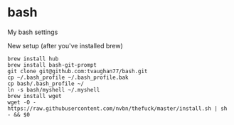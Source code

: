 # bash
My bash settings

New setup (after you've installed brew)
```
brew install hub
brew install bash-git-prompt
git clone git@github.com:tvaughan77/bash.git
cp ~/.bash_profile ~/.bash_profile.bak
cp bash/.bash_profile ~/
ln -s bash/myshell ~/.myshell
brew install wget
wget -O - https://raw.githubusercontent.com/nvbn/thefuck/master/install.sh | sh - && $0
```
